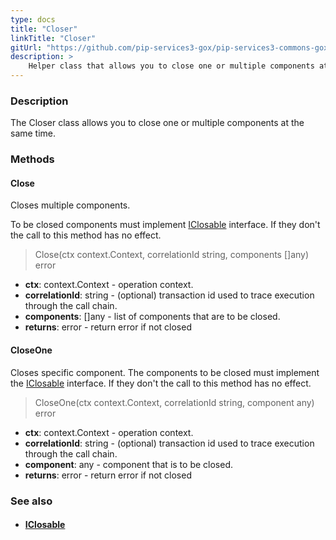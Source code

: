 ```yaml
---
type: docs
title: "Closer"
linkTitle: "Closer"
gitUrl: "https://github.com/pip-services3-gox/pip-services3-commons-gox"
description: >
    Helper class that allows you to close one or multiple components at the same time.
---
```


### Description

The Closer class allows you to close one or multiple components at the same time.

### Methods

#### Close
Closes multiple components.

To be closed components must implement [IClosable](../iclosable) interface.
If they don't the call to this method has no effect.

> Close(ctx context.Context, correlationId string, components []any) error

- **ctx**: context.Context - operation context.
- **correlationId**: string - (optional) transaction id used to trace execution through the call chain.
- **components**: []any - list of components that are to be closed.
- **returns**: error - return error if not closed

#### CloseOne
Closes specific component.
The components to be closed must implement the [IClosable](../iclosable) interface.
If they don't the call to this method has no effect.

> CloseOne(ctx context.Context, correlationId string, component any) error

- **ctx**: context.Context - operation context.
- **correlationId**: string - (optional) transaction id used to trace execution through the call chain.
- **component**: any - component that is to be closed.
- **returns**: error - return error if not closed

### See also
- #### [IClosable](../iclosable)
